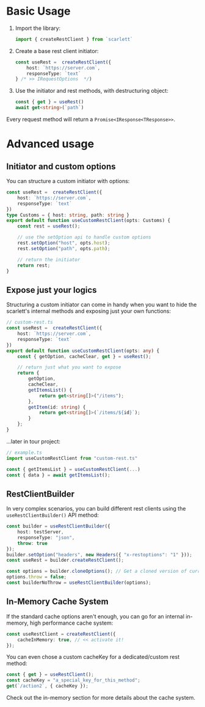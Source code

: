 # Basic Usage

1. Import the library:

	```typescript
	import { createRestClient } from `scarlett`
	```

1. Create a base rest client initiator:

	```typescript
	const useRest =  createRestClient({
		host: `https://server.com`,
		responseType: `text`
	} /* >> IRequestOptions  */)
	```

1. Use the initiator and rest methods, with destructuring object:

	```typescript
	const { get } = useRest()
	await get<string>(`path`)
	```

Every request method will return a `Promise<IResponse<TResponse>>`.

# Advanced usage

## Initiator and custom options

You can structure a custom initiator with options:

```typescript
const useRest =  createRestClient({
	host: `https://server.com`,
	responseType: `text`
})
type Customs = { host: string, path: string }
export default function useCustomRestClient(opts: Customs) {
	const rest = useRest();

	// use the setOption api to handle custom options
	rest.setOption("host", opts.host);
	rest.setOption("path", opts.path);

	// return the initiator
	return rest;
}
```

## Expose just your logics

Structuring a custom initiator can come in handy when you want to hide the scarlett's internal methods and exposing just your own functions:

```typescript
// custom-rest.ts
const useRest =  createRestClient({
	host: `https://server.com`,
	responseType: `text`
})
export default function useCustomRestClient(opts: any) {
	const { getOption, cacheClear, get } = useRest();

	// return just what you want to expose
	return {
		getOption,
		cacheClear,
		getItemsList() {
			return get<string[]>("/items");
		},
		getItem(id: string) {
			return get<string[]>(`/items/${id}`);
		}
	};
}
```

...later in tour project:

```typescript
// example.ts
import useCustomRestClient from "custom-rest.ts"

const { getItemsList } = useCustomRestClient(...)
const { data } = await getItemsList();
```

## RestClientBuilder

In very complex scenarios, you can build different rest clients using the `useRestClientBuilder()` API method:

```typescript
const builder = useRestClientBuilder({
	host: testServer,
	responseType: "json",
	throw: true
});
builder.setOption("headers", new Headers({ "x-restoptions": "1" }));
const useRest = builder.createRestClient();

const options = builder.cloneOptions(); // Get a cloned version of current options object
options.throw = false;
const builderNoThrow = useRestClientBuilder(options);

```

## In-Memory Cache System

If the standard cache options aren't enough, you can go for an internal in-memory, high performance cache system:

```typescript
const useRestClient = createRestClient({
	cacheInMemory: true, // << activate it!
});
```

You can even chose a custom cacheKey for a dedicated/custom rest method:

```typescript
const { get } = useRestClient();
const cacheKey = "a_special_key_for_this_method";
get(`/action2`, { cacheKey });
```

Check out the in-memory section for more details about the cache system.